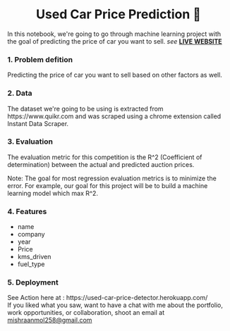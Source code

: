 <h1 align="center"> Used Car Price Prediction 🚗</h1> 

In this notebook, we're going to go through machine learning project with the goal of predicting the price of car you want to sell. *see* **[LIVE WEBSITE](https://used-car-price-detector.herokuapp.com/)**

<H3>1. Problem defition</H3>
Predicting the price of car you want to sell based on other factors as well.

<H3>2. Data</H3>
The dataset we're going to be using is extracted from https://www.quikr.com and was scraped using a chrome extension called Instant Data Scraper.


<H3>3. Evaluation</H3>

The evaluation metric for this competition is the R^2 (Coefficient of determination) between the actual and predicted auction prices.

Note: The goal for most regression evaluation metrics is to minimize the error. For example, our goal for this project will be to build a machine learning model which max R^2.

<H3>4. Features</H3>
<ul>
  <li>name
  <li>company
  <li>year
  <li>Price
  <li>kms_driven
  <li>fuel_type
</ul>
 
<H3>5. Deployment</H3>
See Action here at : https://used-car-price-detector.herokuapp.com/





<br>
If you liked what you saw, want to have a chat with me about the portfolio, work opportunities, or collaboration, shoot an email at <a href="mailto:mishraanmol258@gmail.com?subject=Hello%20Anmol" target="_top">
mishraanmol258@gmail.com</a> 
